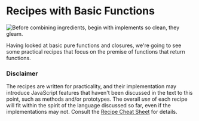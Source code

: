 # Recipes with Basic Functions

![Before combining ingredients, begin with implements so clean, they gleam.](images/mirage.jpg)

Having looked at basic pure functions and closures, we're going to see some practical recipes that focus on the premise of functions that return functions.

### Disclaimer

The recipes are written for practicality, and their implementation may introduce JavaScript features that haven't been discussed in the text to this point, such as methods and/or prototypes. The overall *use* of each recipe will fit within the spirit of the language discussed so far, even if the implementations may not. Consult the [Recipe Cheat Sheet](#cheatsheet) for details.